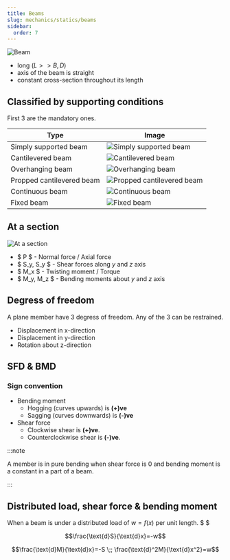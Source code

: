 ```yaml
---
title: Beams
slug: mechanics/statics/beams
sidebar:
  order: 7
---
```


![Beam](/mechanics/beam.jpg)

- long ($L >> B,D$)
- axis of the beam is straight
- constant cross-section throughout its length

## Classified by supporting conditions

First 3 are the mandatory ones.

| Type                      | Image                                                                  |
| ------------------------- | ---------------------------------------------------------------------- |
| Simply supported beam     | ![Simply supported beam](/mechanics/simply-supported-beam.jpg)         |
| Cantilevered beam         | ![Cantilevered beam](/mechanics/cantilevered-beam.jpg)                 |
| Overhanging beam          | ![Overhanging beam](/mechanics/overhanging-beam.jpg)                   |
| Propped cantilevered beam | ![Propped cantilevered beam](/mechanics/propped-cantilevered-beam.jpg) |
| Continuous beam           | ![Continuous beam](/mechanics/continuous-beam.jpg)                     |
| Fixed beam                | ![Fixed beam](/mechanics/fixed-beam.jpg)                               |

## At a section

![At a section](/mechanics/at-a-section.jpg)

- $ P $ - Normal force / Axial force
- $ S_y, S_y $ - Shear forces along $y$ and $z$ axis
- $ M_x $ - Twisting moment / Torque
- $ M_y, M_z $ - Bending moments about $y$ and $z$ axis

## Degress of freedom

A plane member have 3 degress of freedom. Any of the 3 can be restrained.

- Displacement in x-direction
- Displacement in y-direction
- Rotation about z-direction

## SFD & BMD

### Sign convention

- Bending moment
  - Hogging (curves upwards) is **(+)ve**
  - Sagging (curves downwards) is **(-)ve**
- Shear force
  - Clockwise shear is **(+)ve**.
  - Counterclockwise shear is **(-)ve**.

:::note

A member is in pure bending when shear force is 0 and bending moment is a
constant in a part of a beam.

:::

## Distributed load, shear force & bending moment

When a beam is under a distributed load of $w=f(x)$ per unit length. $ $

```math
\frac{\text{d}S}{\text{d}x}=-w
```

```math
\frac{\text{d}M}{\text{d}x}=-S
\;;
\frac{\text{d}^2M}{\text{d}x^2}=w
```
